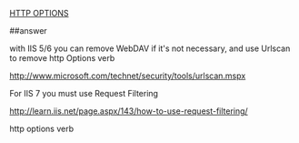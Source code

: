 [HTTP OPTIONS](https://forums.iis.net/p/1149525/1870237.aspx)

##answer

with IIS 5/6 you can remove WebDAV if it's not necessary, and use Urlscan to remove http Options verb

http://www.microsoft.com/technet/security/tools/urlscan.mspx

For IIS 7 you must use Request Filtering

http://learn.iis.net/page.aspx/143/how-to-use-request-filtering/

http options verb 